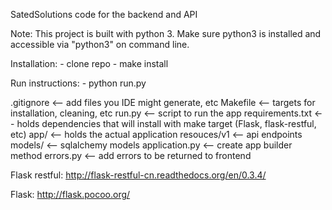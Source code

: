 SatedSolutions code for the backend and API

Note:
This project is built with python 3.  Make sure python3 is installed and accessible via "python3" on command line.


Installation:
    - clone repo
    - make install
 
Run instructions:
    - python run.py


.gitignore <-- add files you IDE might generate, etc
Makefile <-- targets for installation, cleaning, etc
run.py <-- script to run the app
requirements.txt <-- holds dependencies that will install with make target (Flask, flask-restful, etc)
app/ <-- holds the actual application
    resouces/v1 <-- api endpoints
    models/ <-- sqlalchemy models
    application.py <-- create app builder method
    errors.py <-- add errors to be returned to frontend


Flask restful:
http://flask-restful-cn.readthedocs.org/en/0.3.4/

Flask:
http://flask.pocoo.org/

